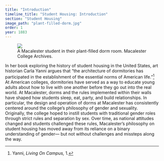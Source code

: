 ```yaml
---
title: "Introduction"
timeline_title: "Student Housing: Introduction"
section: "Student Housing"
image_path: "plant-filled-dorm.jpg"
order: 1
year: 1883
---
```


 <figure>
   <img src="/mac-history/images/plant-filled-dorm.jpg">
   <figcaption>
        A Macalester student in their plant-filled dorm room. Macalester College Archives.
   </figcaption>
</figure>

In her book exploring the history of student housing in the United States, art historian Carla Yanni argues that “the architecture of dormitories has participated in the establishment of the essential norms of American life.”[^1] At American colleges, dormitories have served as a way to educate young adults about how to live with one another before they go out into the real world. At Macalester, dorms and the rules implemented within their walls have shaped how students sleep, eat, party, and build relationships. In particular, the design and operation of dorms at Macalester has consistently centered around the college’s philosophy of gender and sexuality. Originally, the college hoped to instill students with traditional gender roles through strict rules and separation by sex. Over time, as national attitudes changed and students challenged these rules, Macalester’s philosophy on student housing has moved away from its reliance on a binary understanding of gender— but not without challenges and missteps along the way.


[^1]:
     Yanni, _Living On Campus,_ 1.

